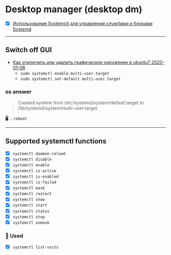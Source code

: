 # Desktop manager (desktop dm)

- [x] [Использование Systemctl для управления службами и блоками Systemd](https://www.digitalocean.com/community/tutorials/how-to-use-systemctl-to-manage-systemd-services-and-units-ru)

---

## Switch off GUI

- [Как отключить или удалить графическое окружение в ubuntu? 2020-01-08](https://www.cryptoprofi.info/?p=4949)
  - `sudo systemctl enable multi-user.target`
  - `sudo systemctl set-default multi-user.target`

### os answer

> Created symlink from /etc/systemd/system/default.target to /lib/systemd/system/multi-user.target.

:desktop_computer:  .. `reboot`

---

## Supported systemctl functions

- [x] `systemctl daemon-reload`
- [x] `systemctl disable`
- [x] `systemctl enable`
- [x] `systemctl is-active`
- [x] `systemctl is-enabled`
- [x] `systemctl is-failed`
- [x] `systemctl mask`
- [x] `systemctl restart`
- [x] `systemctl show`
- [x] `systemctl start`
- [x] `systemctl status`
- [x] `systemctl stop`
- [x] `systemctl unmask`

### :green_apple: Used

- [x] `systemctl list-units`
